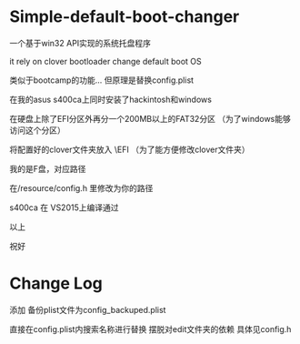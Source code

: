 # Simple-default-boot-changer
一个基于win32 API实现的系统托盘程序

it rely on clover bootloader change default boot OS

类似于bootcamp的功能...
但原理是替换config.plist

在我的asus s400ca上同时安装了hackintosh和windows

在硬盘上除了EFI分区外再分一个200MB以上的FAT32分区 （为了windows能够访问这个分区）

将配置好的clover文件夹放入  \EFI  （为了能方便修改clover文件夹）

我的是F盘，对应路径

在/resource/config.h 里修改为你的路径


s400ca 在 VS2015上编译通过
 
 以上
 
 祝好

# Change Log

  添加 备份plist文件为config_backuped.plist
  
  直接在config.plist内搜索名称进行替换 摆脱对edit文件夹的依赖 具体见config.h






 




